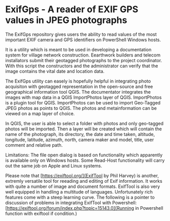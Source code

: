 # ExifGps - A reader of EXIF GPS values in JPEG photographs

The ExifGps repository gives users the ability to read values of the most important EXIF camera and GPS identifiers on PowerShell Windows hosts.

It is a utility which is meant to be used in developing a documentation system for village network construction. Eearthwork builders and telecom installators submit their geotagged photographs to the project coordinator. With this script the constructors and the administrator can verify that the image contains the vital date and location data.

The ExifGps utility can easely is hopefully helpful in integrating photo acquisiton with geotagged representation in the open-source and free geographical information tool QGIS. The documentator integrates the images with map data in a QGIS ImportPhotos layer of QGIS. ImportPhotos is a plugin tool for QGIS. ImportPhotos can be used to import Geo-Tagged JPEG photos as points to QGIS. The photos and metainformation can be viewed on a map layer of choice.

In QGIS, the user is able to select a folder with photos and only geo-tagged photos will be imported. Then a layer will be created which will contain the name of the photograph, its directory, the date and time taken, altitude, longitude, latitude, azimuth, north, camera maker and model, title, user comment and relative path.

Limitations: The file open dialog is based on functionality which apparently is available only on Windows hosts. Some Read-Host functionality will carry out the same job on Apple and Linux systems.

Please note that [https://exiftool.org/](ExifTool by Phil Harvey) is another, extremly versatile tool for reeading and editing of Exif information. It works with quite a number of image and document formats. ExifTool is also very well equipped in handling a multitude of languages. Unfortunately rich features come with a steep learning curve. The following is a pointer to discussion of problems in integrating ExifTool with Powershell: [https://exiftool.org/forum/index.php?topic=15143.0](Running in Powershell function with exiftool if condition.)

